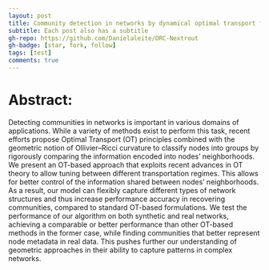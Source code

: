 ```yaml
---
layout: post
title: Community detection in networks by dynamical optimal transport formulation
subtitle: Each post also has a subtitle
gh-repo: https://github.com/Danielaleite/ORC-Nextrout
gh-badge: [star, fork, follow]
tags: [test]
comments: true
---
```


# Abstract:

Detecting communities in networks is important in various domains of applications. While a variety of methods exist to perform this task, recent efforts propose Optimal Transport (OT) principles combined with the geometric notion of Ollivier–Ricci curvature to classify nodes into groups by rigorously comparing the information encoded into nodes’ neighborhoods. We present an OT-based approach that exploits recent advances in OT theory to allow tuning between different transportation regimes. This allows for better control of the information shared between nodes’ neighborhoods. As a result, our model can flexibly capture different types of network structures and thus increase performance accuracy in recovering communities, compared to standard OT-based formulations. We test the performance of our algorithm on both synthetic and real networks, achieving a comparable or better performance than other OT-based methods in the former case, while finding communities that better represent node metadata in real data. This pushes further our understanding of geometric approaches in their ability to capture patterns in complex networks.